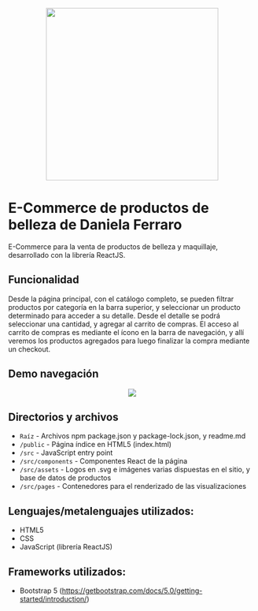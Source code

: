 <p align="center">
  <img width="350px" src="[https://user-images.githubusercontent.com/97345843/166584632-52297161-342b-48de-8ab8-e628e07c6dfb.svg](https://user-images.githubusercontent.com/97345843/172713110-8e609c35-877d-4460-a864-71b048f8c929.gif)" />
</p>

# E-Commerce de productos de belleza de Daniela Ferraro

E-Commerce para la venta de productos de belleza y maquillaje, desarrollado con la librería ReactJS.

## Funcionalidad

Desde la página principal, con el catálogo completo, se pueden filtrar productos por categoría en la barra superior, y seleccionar un producto determinado para acceder a su detalle.  Desde el detalle se podrá seleccionar una cantidad, y agregar al carrito de compras.
El acceso al carrito de compras es mediante el ícono en la barra de navegación, y allí veremos los productos agregados para luego finalizar la compra mediante un checkout.

## Demo navegación
<p align="center">
  <img src="https://user-images.githubusercontent.com/97345843/166596115-0a2df0ac-2c26-4b53-9ac7-7ee2ebb85271.gif" />
</p>

## Directorios y archivos

- `Raíz` - Archivos npm package.json y package-lock.json, y readme.md
- `/public` - Página índice en HTML5 (index.html)
- `/src` - JavaScript entry point
- `/src/components` - Componentes React de la página
- `/src/assets` - Logos en .svg e imágenes varias dispuestas en el sitio, y base de datos de productos
- `/src/pages` - Contenedores para el renderizado de las visualizaciones

## Lenguajes/metalenguajes utilizados:
- HTML5
- CSS
- JavaScript (librería ReactJS)

## Frameworks utilizados:
- Bootstrap 5 (https://getbootstrap.com/docs/5.0/getting-started/introduction/)
